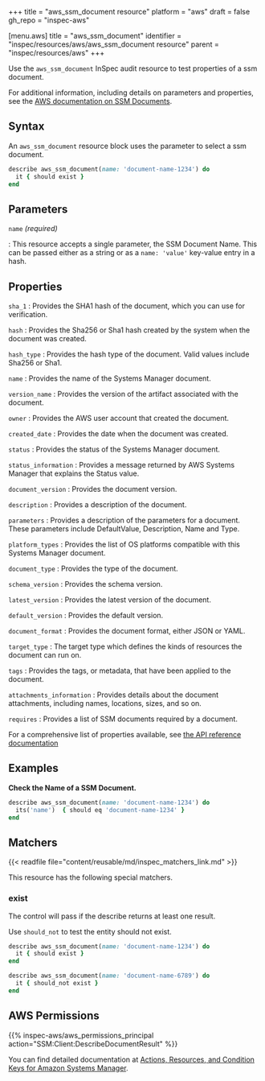 +++
title = "aws_ssm_document resource"
platform = "aws"
draft = false
gh_repo = "inspec-aws"

[menu.aws]
title = "aws_ssm_document"
identifier = "inspec/resources/aws/aws_ssm_document resource"
parent = "inspec/resources/aws"
+++

Use the `aws_ssm_document` InSpec audit resource to test properties of a ssm document.

For additional information, including details on parameters and properties, see the [AWS documentation on SSM Documents](https://docs.aws.amazon.com/systems-manager/latest/userguide/sysman-ssm-docs.html).

## Syntax

 An `aws_ssm_document` resource block uses the parameter to select a ssm document.

```ruby
describe aws_ssm_document(name: 'document-name-1234') do
  it { should exist }
end
```

## Parameters

`name` _(required)_

: This resource accepts a single parameter, the SSM Document Name.
  This can be passed either as a string or as a `name: 'value'` key-value entry in a hash.

## Properties

`sha_1`
: Provides the SHA1 hash of the document, which you can use for verification.

`hash`
: Provides the Sha256 or Sha1 hash created by the system when the document was created.

`hash_type`
: Provides the hash type of the document. Valid values include Sha256 or Sha1.

`name`
: Provides the name of the Systems Manager document.

`version_name`
: Provides the version of the artifact associated with the document.

`owner`
: Provides the AWS user account that created the document.

`created_date`
: Provides the date when the document was created.

`status`
: Provides the status of the Systems Manager document.

`status_information`
: Provides a message returned by AWS Systems Manager that explains the Status value.

`document_version`
: Provides the document version.

`description`
: Provides a description of the document.

`parameters`
: Provides a description of the parameters for a document. These parameters include DefaultValue, Description, Name and Type.

`platform_types`
: Provides the list of OS platforms compatible with this Systems Manager document.

`document_type`
: Provides the type of the document.

`schema_version`
: Provides the schema version.

`latest_version`
: Provides the latest version of the document.

`default_version`
: Provides the default version.

`document_format`
: Provides the document format, either JSON or YAML.

`target_type`
: The target type which defines the kinds of resources the document can run on.

`tags`
: Provides the tags, or metadata, that have been applied to the document.

`attachments_information`
: Provides details about the document attachments, including names, locations, sizes, and so on.

`requires`
: Provides a list of SSM documents required by a document.

For a comprehensive list of properties available, see [the API reference documentation](https://docs.aws.amazon.com/systems-manager/latest/APIReference/API_DocumentDescription.html)

## Examples

**Check the Name of a SSM Document.**

```ruby
describe aws_ssm_document(name: 'document-name-1234') do
  its('name')  { should eq 'document-name-1234' }
end
```

## Matchers

{{< readfile file="content/reusable/md/inspec_matchers_link.md" >}}

This resource has the following special matchers.

### exist

The control will pass if the describe returns at least one result.

Use `should_not` to test the entity should not exist.

```ruby
describe aws_ssm_document(name: 'document-name-1234') do
  it { should exist }
end
```

```ruby
describe aws_ssm_document(name: 'document-name-6789') do
  it { should_not exist }
end
```

## AWS Permissions

{{% inspec-aws/aws_permissions_principal action="SSM:Client:DescribeDocumentResult" %}}

You can find detailed documentation at [Actions, Resources, and Condition Keys for Amazon Systems Manager](https://docs.aws.amazon.com/IAM/latest/UserGuide/list_awssystemsmanager.html).
